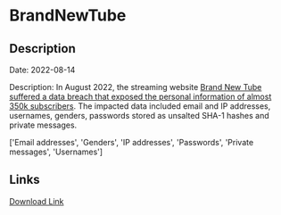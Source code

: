 # BrandNewTube

## Description

Date: 2022-08-14

Description:
In August 2022, the streaming website <a href="https://unitynewsnetwork.co.uk/streaming-site-brand-new-tube-sees-massive-data-breach-with-ip-addresses-and-names-of-users-revealed/" target="_blank" rel="noopener">Brand New Tube suffered a data breach that exposed the personal information of almost 350k subscribers</a>. The impacted data included email and IP addresses, usernames, genders,  passwords stored as unsalted SHA-1 hashes and private messages.


['Email addresses', 'Genders', 'IP addresses', 'Passwords', 'Private messages', 'Usernames']

## Links

[Download Link](https://link-to.net/1229997/963.0437820814102/dynamic/?r=YnJhbmRuZXd0dWJlLmNvbQ==)